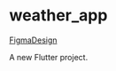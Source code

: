 # weather_app



[FigmaDesign](https://www.figma.com/design/8f5YOv66CcekwheMZCPo55/Weather-App-UI-Design-(Community)?node-id=2-4&node-type=canvas&t=CIDhXTozQ2da8LuG-0)

A new Flutter project.
